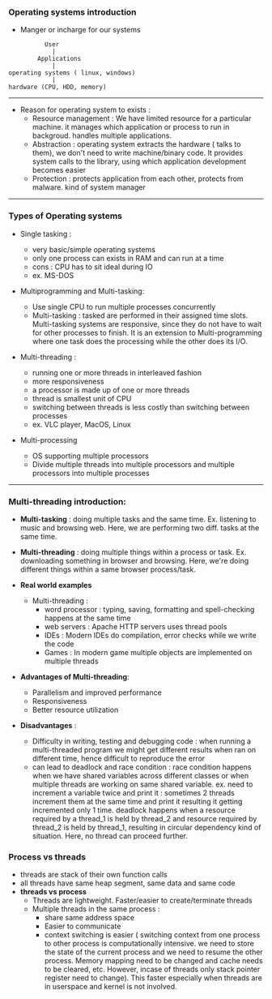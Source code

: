### Operating systems introduction

- Manger or incharge for our systems

```
          User 
            |
        Applications
            |
operating systems ( linux, windows)
            |
hardware (CPU, HDD, memory)
```
__________________________________________________________________________________________

* Reason for operating system to exists :
    - Resource management : We have limited resource for a particular machine. it manages which application or process to run in backgroud. handles
                           multiple applications.
    - Abstraction : operating system extracts the hardware ( talks to them), we don't need to write machine/binary code. It provides system calls to
                    the library, using which application development becomes easier
    - Protection : protects application from each other, protects from malware. kind of system manager

__________________________________________________________________________________________

### Types of Operating systems

* Single tasking :
    - very basic/simple operating systems
    - only one process can exists in RAM and can run at a time 
    - cons : CPU has to sit ideal during IO
    - ex. MS-DOS

* Multiprogramming and Multi-tasking:
    - Use single CPU to run multiple processes concurrently
    - Multi-tasking : tasked are performed in their assigned time slots. Multi-tasking systems are
    responsive, since they do not have to wait for other processes to finish. It is an extension to 
    Multi-programming where one task does the processing while the other does its I/O.

* Multi-threading :
    - running one or more threads in interleaved fashion
    - more responsiveness
    - a processor is made up of one or more threads
    - thread is smallest unit of CPU
    - switching between threads is less costly than switching between processes
    - ex. VLC player, MacOS, Linux

* Multi-processing
    - OS supporting multiple processors
    - Divide multiple threads into multiple processors and multiple processors into multiple processes
----------------------------------
### Multi-threading introduction:

- **Multi-tasking** : doing multiple tasks and the same time. Ex. listening to music and browsing
web. Here, we are performing two diff. tasks at the same time.
- **Multi-threading** : doing multiple things within a process or task. Ex. downloading something
in browser and browsing. Here, we're doing different things within a same browser process/task.

- **Real world examples**
    - Multi-threading :
        - word processor : typing, saving, formatting and spell-checking happens at the same
        time
        - web servers : Apache HTTP servers uses thread pools
        - IDEs : Modern IDEs do compilation, error checks while we write the code
        - Games : In modern game multiple objects are implemented on multiple threads
- **Advantages of Multi-threading**:
    - Parallelism and improved performance
    - Responsiveness
    - Better resource utilization
- **Disadvantages** :
    - Difficulty in writing, testing and debugging code : when running a multi-threaded program we might
    get different results when ran on different time, hence difficult to reproduce the error
    - can lead to deadlock and race condition : race condition happens when we have shared variables across different classes
    or when multiple threads are working on same shared variable.
    ex. need to increment a variable twice and print it : sometimes 2 threads increment them at the same time and print
    it resulting it getting incremented only 1 time.
    deadlock happens when a resource required by a thread_1 is held by thread_2 and resource required by thread_2 is held
    by thread_1, resulting in circular dependency kind of situation. Here, no thread can proceed further.

### Process vs threads
 - threads are stack of their own function calls
 - all threads have same heap segment, same data and same code
 - **threads vs process**
    - Threads are lightweight. Faster/easier to create/terminate threads
    - Multiple threads in the same process :
        - share same address space
        - Easier to communicate
        - context switching is easier ( switching context from one process to other process is computationally
        intensive. we need to store the state of the current process and we need to resume the other process. Memory mapping need to be changed
        and cache needs to be cleared, etc. However, incase of threads only stack pointer register need to change). This faster 
        especially when threads are in userspace and kernel is not involved.
